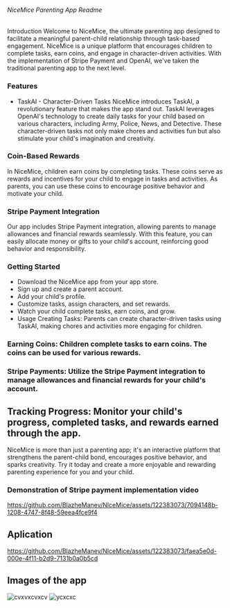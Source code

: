 ###### NiceMice Parenting App Readme
Introduction
Welcome to NiceMice, the ultimate parenting app designed to facilitate a meaningful parent-child relationship through task-based engagement. NiceMice is a unique platform that encourages children to complete tasks, earn coins, and engage in character-driven activities. With the implementation of Stripe Payment and OpenAI, we've taken the traditional parenting app to the next level.

### Features
- TaskAI - Character-Driven Tasks
NiceMice introduces TaskAI, a revolutionary feature that makes the app stand out. TaskAI leverages OpenAI's technology to  create daily tasks for your child based on various characters, including Army, Police, News, and Detective. These character-driven tasks not only make chores and activities fun but also stimulate your child's imagination and creativity.

### Coin-Based Rewards
In NiceMice, children earn coins by completing tasks. These coins serve as rewards and incentives for your child to engage in tasks and activities. As parents, you can use these coins to encourage positive behavior and motivate your child.

### Stripe Payment Integration
Our app includes Stripe Payment integration, allowing parents to manage allowances and financial rewards seamlessly. With this feature, you can easily allocate money or gifts to your child's account, reinforcing good behavior and responsibility.

### Getting Started
- Download the NiceMice app from your app store.
- Sign up and create a parent account.
- Add your child's profile.
- Customize tasks, assign characters, and set rewards.
- Watch your child complete tasks, earn coins, and grow.
- Usage
Creating Tasks: Parents can create character-driven tasks using TaskAI, making chores and activities more engaging for children.

### Earning Coins: Children complete tasks to earn coins. The coins can be used for various rewards.

### Stripe Payments: Utilize the Stripe Payment integration to manage allowances and financial rewards for your child's account.

## Tracking Progress: Monitor your child's progress, completed tasks, and rewards earned through the app.
NiceMice is more than just a parenting app; it's an interactive platform that strengthens the parent-child bond, encourages positive behavior, and sparks creativity. Try it today and create a more enjoyable and rewarding parenting experience for you and your child.
### Demonstration of Stripe payment implementation video
https://github.com/BlazheManev/NIceMice/assets/122383073/7094148b-1208-4747-8f48-59eea4fce9f4

## Aplication 
https://github.com/BlazheManev/NIceMice/assets/122383073/faea5e0d-000e-4f11-b2d9-7131b0a0b5cd

## Images of the app 
![cvxvxcvxcv](https://github.com/BlazheManev/NIceMice/assets/122383073/213977da-a898-487b-be33-5ba87de47a13)
![ycxcxc](https://github.com/BlazheManev/NIceMice/assets/122383073/c3c5c940-94c7-4d20-87f3-fa42225c7f2a)
